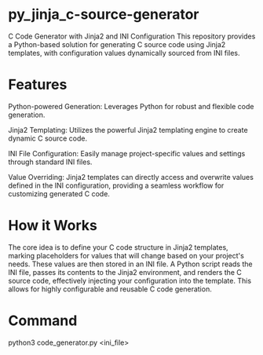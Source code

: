 # py_jinja_c-source-generator
C Code Generator with Jinja2 and INI Configuration
This repository provides a Python-based solution for generating C source code using Jinja2 templates, with configuration values dynamically sourced from INI files.

# Features
Python-powered Generation: Leverages Python for robust and flexible code generation.

Jinja2 Templating: Utilizes the powerful Jinja2 templating engine to create dynamic C source code.

INI File Configuration: Easily manage project-specific values and settings through standard INI files.

Value Overriding: Jinja2 templates can directly access and overwrite values defined in the INI configuration, providing a seamless workflow for customizing generated C code.

# How it Works
The core idea is to define your C code structure in Jinja2 templates, marking placeholders for values that will change based on your project's needs. These values are then stored in an INI file. A Python script reads the INI file, passes its contents to the Jinja2 environment, and renders the C source code, effectively injecting your configuration into the template. This allows for highly configurable and reusable C code generation.

# Command

python3 code_generator.py <ini_file>